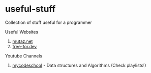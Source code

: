 # useful-stuff
Collection of stuff useful for a programmer


Useful Websites

1. [mutaz.net](https://www.mutaz.net)
2. [free-for.dev](https://free-for.dev/)



Youtube Channels
1. [mycodeschool](https://www.youtube.com/user/mycodeschool) - Data structures and Algorithms (Check playlists!)
